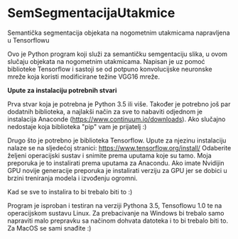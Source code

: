 # SemSegmentacijaUtakmice
Semantička segmentacija objekata na nogometnim utakmicama napravljena u Tensorflowu

Ovo je Python program koji služi za semantičku semgentaciju slika, u ovom slučaju objekata na nogometnim utakmicama. Napisan je uz pomoć biblioteke Tensorflow i sastoji se od potpuno konvolucijske neuronske mreže koja koristi modificirane težine VGG16 mreže.

<b>Upute za instalaciju potrebnih stvari</b>

Prva stvar koja je potrebna je Python 3.5 ili više. Također je potrebno još par dodatnih biblioteka, a najlakši način za sve to nabaviti odjednom je instalacija Anaconde (https://www.continuum.io/downloads). Ako slučajno nedostaje koja biblioteka "pip" vam je prijatelj :)

Drugo što je potrebno je biblioteka Tensorflow. Upute za njezinu instalaciju nalaze se na sljedećoj stranici: https://www.tensorflow.org/install/ Odaberite željeni operacijski sustav i snimite prema uputama koje su tamo. Moja preporuka je to instalirati prema uputama za Anacondu. Ako imate Nvidijin GPU novije generacije preporuka je instalirati verziju za GPU jer se dobici u brzini treniranja modela i izvođenju ogromni.

Kad se sve to instalira to bi trebalo biti to :)

Program je isproban i testiran na verziji Pythona 3.5, Tensoflowu 1.0 te na operacijskom sustavu Linux. Za prebacivanje na Windows bi trebalo samo napraviti malo prepravku sa načinom dohvata datoteka i to bi trebalo biti to. Za MacOS se sami snađite :)
